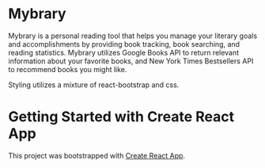 # Mybrary

Mybrary is a personal reading tool that helps you manage your literary goals and accomplishments by providing book tracking, book searching, and reading statistics.
Mybrary utilizes Google Books API to return relevant information about your favorite books, and New York Times Bestsellers API to recommend books you might like.

Styling utilizes a mixture of react-bootstrap and css.

# Getting Started with Create React App

This project was bootstrapped with [Create React App](https://github.com/facebook/create-react-app).
